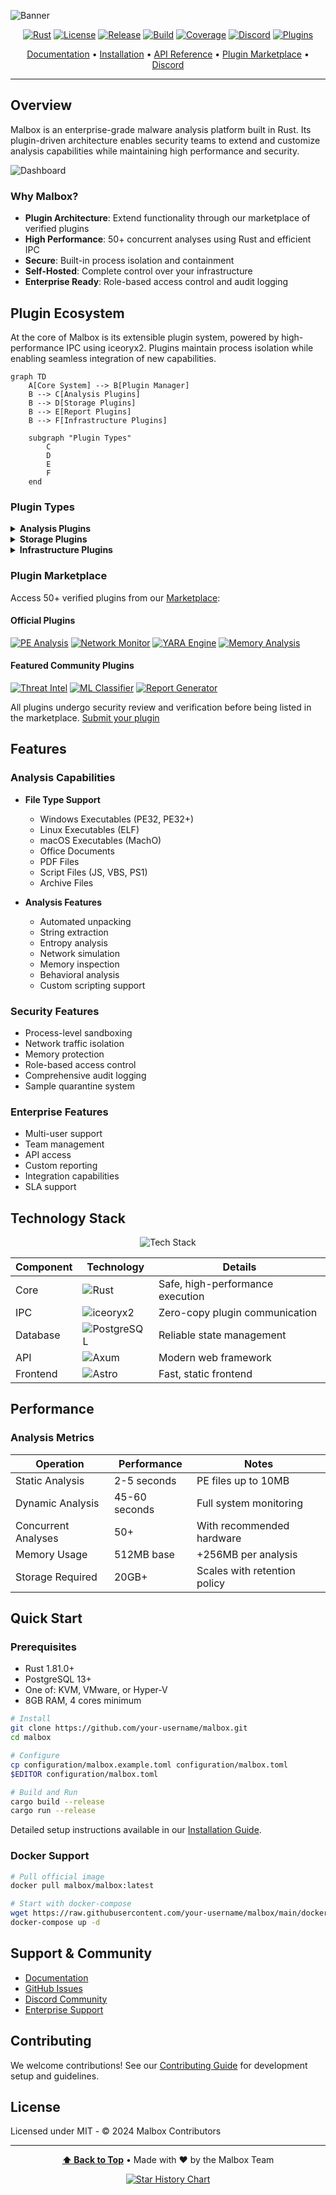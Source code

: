 ![Banner](assets/malbox-banner-blue.png)

<div align="center">

[![Rust](https://img.shields.io/badge/rust-%23000000.svg?style=for-the-badge&logo=rust&logoColor=white)](https://www.rust-lang.org/)
[![License](https://img.shields.io/github/license/your-username/malbox?style=for-the-badge)](LICENSE)
[![Release](https://img.shields.io/github/v/release/your-username/malbox?style=for-the-badge)](https://github.com/your-username/malbox/releases)
[![Build](https://img.shields.io/github/actions/workflow/status/your-username/malbox/rust.yml?style=for-the-badge)](https://github.com/your-username/malbox/actions)
[![Coverage](https://codecov.io/gh/your-username/malbox/branch/main/graph/badge.svg?token=123)](https://codecov.io/gh/your-username/malbox)
[![Discord](https://img.shields.io/discord/YOUR_DISCORD_ID?style=for-the-badge&logo=discord&logoColor=white)](https://discord.gg/your-invite)
[![Plugins](https://img.shields.io/badge/plugins-50%2B-blue?style=for-the-badge)](https://marketplace.malbox.io)

[Documentation](docs) • [Installation](docs/installation.md) • [API Reference](docs/api) • [Plugin Marketplace](https://marketplace.malbox.io) • [Discord](https://discord.gg/your-invite)

</div>

---

## Overview

Malbox is an enterprise-grade malware analysis platform built in Rust. Its plugin-driven architecture enables security teams to extend and customize analysis capabilities while maintaining high performance and security.

![Dashboard](assets/malbox-panel-showcase.png)

### Why Malbox?

- **Plugin Architecture**: Extend functionality through our marketplace of verified plugins
- **High Performance**: 50+ concurrent analyses using Rust and efficient IPC
- **Secure**: Built-in process isolation and containment
- **Self-Hosted**: Complete control over your infrastructure
- **Enterprise Ready**: Role-based access control and audit logging

## Plugin Ecosystem

At the core of Malbox is its extensible plugin system, powered by high-performance IPC using iceoryx2. Plugins maintain process isolation while enabling seamless integration of new capabilities.

```mermaid
graph TD
    A[Core System] --> B[Plugin Manager]
    B --> C[Analysis Plugins]
    B --> D[Storage Plugins]
    B --> E[Report Plugins]
    B --> F[Infrastructure Plugins]
    
    subgraph "Plugin Types"
        C
        D
        E
        F
    end
```

### Plugin Types

<details>
<summary><b>Analysis Plugins</b></summary>

- **Static Analysis**
  - PE/ELF/MachO analysis
  - YARA pattern matching
  - String and entropy analysis
  - Digital signature verification
  - Office document analysis
  - PDF analysis
  
- **Dynamic Analysis**
  - Process monitoring
  - Network traffic analysis
  - Memory analysis
  - Registry monitoring
  - Behavioral tracking
  - Anti-VM detection mitigation

</details>

<details>
<summary><b>Storage Plugins</b></summary>

- **Local Storage**
  - File system storage
  - Sample management
  - Result caching

- **Cloud Storage**
  - Amazon S3
  - Azure Blob Storage
  - Google Cloud Storage
  - MinIO compatible systems

</details>

<details>
<summary><b>Infrastructure Plugins</b></summary>

- **Virtualization**
  - KVM/QEMU integration
  - VMware ESXi support
  - VirtualBox management
  
- **Containerization**
  - Docker support
  - Kubernetes integration
  - Custom providers

</details>

### Plugin Marketplace

Access 50+ verified plugins from our [Marketplace](https://marketplace.malbox.io):

#### Official Plugins
[![PE Analysis](https://img.shields.io/badge/PE%20Analysis-1.2.0-blue?style=flat-square&logo=windows)](https://marketplace.malbox.io/plugins/pe-analysis)
[![Network Monitor](https://img.shields.io/badge/Network%20Monitor-2.0.1-blue?style=flat-square&logo=wireshark)](https://marketplace.malbox.io/plugins/network-monitor)
[![YARA Engine](https://img.shields.io/badge/YARA%20Engine-3.1.0-blue?style=flat-square&logo=search)](https://marketplace.malbox.io/plugins/yara-engine)
[![Memory Analysis](https://img.shields.io/badge/Memory%20Analysis-1.0.2-blue?style=flat-square&logo=memory)](https://marketplace.malbox.io/plugins/memory-analysis)

#### Featured Community Plugins
[![Threat Intel](https://img.shields.io/badge/Threat%20Intel-2.1.0-green?style=flat-square)](https://marketplace.malbox.io/plugins/threat-intel)
[![ML Classifier](https://img.shields.io/badge/ML%20Classifier-1.5.0-green?style=flat-square)](https://marketplace.malbox.io/plugins/ml-classifier)
[![Report Generator](https://img.shields.io/badge/Report%20Generator-2.2.1-green?style=flat-square)](https://marketplace.malbox.io/plugins/report-gen)

All plugins undergo security review and verification before being listed in the marketplace. [Submit your plugin](docs/plugins/publishing.md)

## Features

### Analysis Capabilities

- **File Type Support**
  - Windows Executables (PE32, PE32+)
  - Linux Executables (ELF)
  - macOS Executables (MachO)
  - Office Documents
  - PDF Files
  - Script Files (JS, VBS, PS1)
  - Archive Files

- **Analysis Features**
  - Automated unpacking
  - String extraction
  - Entropy analysis
  - Network simulation
  - Memory inspection
  - Behavioral analysis
  - Custom scripting support

### Security Features

- Process-level sandboxing
- Network traffic isolation
- Memory protection
- Role-based access control
- Comprehensive audit logging
- Sample quarantine system

### Enterprise Features

- Multi-user support
- Team management
- API access
- Custom reporting
- Integration capabilities
- SLA support

## Technology Stack

<p align="center">
  <img src="https://github-readme-tech-stack.vercel.app/api/cards?title=Malbox+Core+Technologies&align=center&titleAlign=center&lineCount=2&line1=rust%2CRust+Core%2C6b1919%3Btokio%2CAsync+Runtime%2C7c5af5%3Bpostgresql%2CDatabase%2C346891%3B&line2=iceoryx2%2CIPC%2C844FBA%3Baxum%2CAPI%2CF25F2E%3Bastro%2CFrontend%2C61DAFB%3B" alt="Tech Stack" />
</p>

| Component | Technology | Details |
|-----------|------------|----------|
| Core | ![Rust](https://img.shields.io/badge/rust-1.81.0-orange.svg) | Safe, high-performance execution |
| IPC | ![iceoryx2](https://img.shields.io/badge/iceoryx2-latest-blue.svg) | Zero-copy plugin communication |
| Database | ![PostgreSQL](https://img.shields.io/badge/postgresql-13+-blue.svg) | Reliable state management |
| API | ![Axum](https://img.shields.io/badge/axum-latest-green.svg) | Modern web framework |
| Frontend | ![Astro](https://img.shields.io/badge/astro-latest-purple.svg) | Fast, static frontend |

## Performance

### Analysis Metrics

| Operation | Performance | Notes |
|-----------|-------------|--------|
| Static Analysis | 2-5 seconds | PE files up to 10MB |
| Dynamic Analysis | 45-60 seconds | Full system monitoring |
| Concurrent Analyses | 50+ | With recommended hardware |
| Memory Usage | 512MB base | +256MB per analysis |
| Storage Required | 20GB+ | Scales with retention policy |

## Quick Start

### Prerequisites
- Rust 1.81.0+
- PostgreSQL 13+
- One of: KVM, VMware, or Hyper-V
- 8GB RAM, 4 cores minimum

```bash
# Install
git clone https://github.com/your-username/malbox.git
cd malbox

# Configure
cp configuration/malbox.example.toml configuration/malbox.toml
$EDITOR configuration/malbox.toml

# Build and Run
cargo build --release
cargo run --release
```

Detailed setup instructions available in our [Installation Guide](docs/installation.md).

### Docker Support

```bash
# Pull official image
docker pull malbox/malbox:latest

# Start with docker-compose
wget https://raw.githubusercontent.com/your-username/malbox/main/docker-compose.yml
docker-compose up -d
```

## Support & Community

- [Documentation](https://docs.malbox.io)
- [GitHub Issues](https://github.com/your-username/malbox/issues)
- [Discord Community](https://discord.gg/your-invite)
- [Enterprise Support](https://malbox.io/enterprise)

## Contributing

We welcome contributions! See our [Contributing Guide](CONTRIBUTING.md) for development setup and guidelines.

## License

Licensed under MIT - © 2024 Malbox Contributors

---

<div align="center">

**[⬆ Back to Top](#top)** • Made with ❤️ by the Malbox Team

<a href="https://star-history.com/#your-username/malbox">
  <img src="https://api.star-history.com/svg?repos=your-username/malbox&type=Date" alt="Star History Chart" />
</a>

</div>
